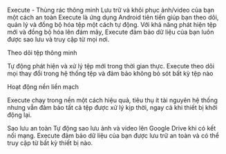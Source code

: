 Execute - Thùng rác thông minh
Lưu trữ và khôi phục ảnh/video của bạn một cách an toàn
Execute là ứng dụng Android tiên tiến giúp bạn theo dõi, quản lý và đồng bộ hóa tệp một cách tự động. Với khả năng phát hiện tệp mới và đồng bộ hóa lên đám mây, Execute đảm bảo dữ liệu của bạn luôn được sao lưu và truy cập từ mọi nơi.

Theo dõi tệp thông minh

Tự động phát hiện và xử lý tệp mới trong thời gian thực. Execute theo dõi mọi thay đổi trong hệ thống tệp và đảm bảo không bỏ sót bất kỳ tệp nào

Hoạt động nền liền mạch

Execute chạy trong nền một cách hiệu quả, tiêu thụ ít tài nguyên hệ thống nhưng vẫn đảm bảo tất cả tệp được xử lý kịp thời, ngay cả khi thiết bị khởi động lại.

Sao lưu an toàn
Tự động sao lưu ảnh và video lên Google Drive khi có kết nối mạng. Execute đảm bảo dữ liệu của bạn được lưu trữ an toàn và có thể truy cập từ bất kỳ thiết bị nào.

